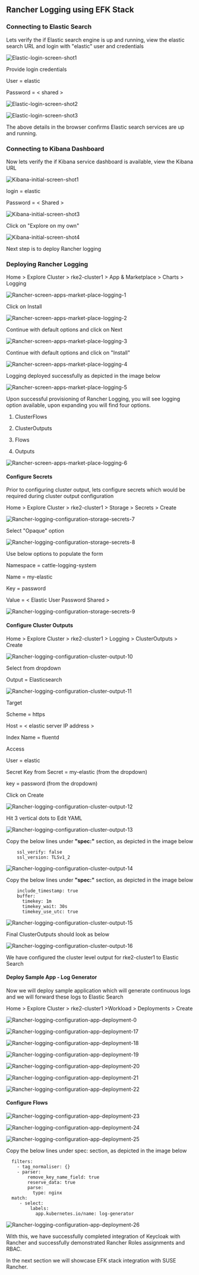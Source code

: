 ## Rancher Logging using EFK Stack

### Connecting to Elastic Search

Lets verify the if Elastic search engine is up and running, view the elastic search URL and login with "elastic" user and credentials

![Elastic-login-screen-shot1](../images/Elastic-login-screen-shot1.jpg)

Provide login credentials

User = elastic

Password = < shared >



![Elastic-login-screen-shot2](../images/Elastic-login-screen-shot2.jpg)



![Elastic-login-screen-shot3](../images/Elastic-login-screen-shot3.jpg)

The above details in the browser confirms Elastic search services are up and running.

### Connecting to Kibana Dashboard

Now lets verify the if Kibana service dashboard is available, view the Kibana URL

![Kibana-initial-screen-shot1](../images/Kibana-initial-screen-shot1.jpg)

login = elastic

Password = < Shared >

![Kibana-initial-screen-shot3](../images/Kibana-initial-screen-shot3.jpg)

Click on "Explore on my own"

![Kibana-initial-screen-shot4](../images/Kibana-initial-screen-shot4.jpg)

Next step is to deploy Rancher logging

### Deploying Rancher Logging

Home > Explore Cluster > rke2-cluster1 > App & Marketplace > Charts > Logging

![Rancher-screen-apps-market-place-logging-1](../images/Rancher-screen-apps-market-place-logging-1.jpg)

Click on Install

![Rancher-screen-apps-market-place-logging-2](../images/Rancher-screen-apps-market-place-logging-2.jpg)

Continue with default options and click on Next

![Rancher-screen-apps-market-place-logging-3](../images/Rancher-screen-apps-market-place-logging-3.jpg)

Continue with default options and click on "Install"

![Rancher-screen-apps-market-place-logging-4](../images/Rancher-screen-apps-market-place-logging-4.jpg)

Logging deployed successfully as depicted in the image below

![Rancher-screen-apps-market-place-logging-5](../images/Rancher-screen-apps-market-place-logging-5.jpg)

Upon successful provisioning of Rancher Logging, you will see logging option available, upon expanding you will find four options. 

1. ClusterFlows

2. ClusterOutputs

3. Flows

4. Outputs

![Rancher-screen-apps-market-place-logging-6](../images/Rancher-screen-apps-market-place-logging-6.jpg)



#### Configure Secrets

Prior to configuring cluster output, lets configure secrets which would be required during cluster output configuration

Home > Explore Cluster > rke2-cluster1 > Storage > Secrets > Create

![Rancher-logging-configuration-storage-secrets-7](../images/Rancher-logging-configuration-storage-secrets-7.jpg)

Select "Opaque" option

![Rancher-logging-configuration-storage-secrets-8](../images/Rancher-logging-configuration-storage-secrets-8.jpg)

Use below options to populate the form

Namespace = cattle-logging-system

Name = my-elastic

Key = password

Value = < Elastic User Password Shared >

![Rancher-logging-configuration-storage-secrets-9](../images/Rancher-logging-configuration-storage-secrets-9.jpg)

#### Configure Cluster Outputs

Home > Explore Cluster > rke2-cluster1 > Logging > ClusterOutputs > Create

![Rancher-logging-configuration-cluster-output-10](../images/Rancher-logging-configuration-cluster-output-10.jpg)

Select from dropdown

Output = Elasticsearch

![Rancher-logging-configuration-cluster-output-11](../images/Rancher-logging-configuration-cluster-output-11.jpg)



Target

Scheme = https

Host = < elastic server IP address >

Index Name = fluentd

Access 

User = elastic

Secret Key from Secret = my-elastic (from the dropdown)

key = password  (from the dropdown)

Click on Create

![Rancher-logging-configuration-cluster-output-12](../images/Rancher-logging-configuration-cluster-output-12.jpg)

Hit 3 vertical dots to Edit YAML

![Rancher-logging-configuration-cluster-output-13](../images/Rancher-logging-configuration-cluster-output-13.jpg)

Copy the below lines under **"spec:"** section, as depicted in the image below

```
    ssl_verify: false
    ssl_version: TLSv1_2
```

![Rancher-logging-configuration-cluster-output-14](../images/Rancher-logging-configuration-cluster-output-14.jpg)

Copy the below lines under **"spec:"** section, as depicted in the image below

```
    include_timestamp: true
    buffer:
      timekey: 1m
      timekey_wait: 30s
      timekey_use_utc: true
```



![Rancher-logging-configuration-cluster-output-15](../images/Rancher-logging-configuration-cluster-output-15.jpg)

Final ClusterOutputs should look as below

![Rancher-logging-configuration-cluster-output-16](../images/Rancher-logging-configuration-cluster-output-16.jpg)

We have configured the cluster level output for rke2-cluster1 to Elastic Search

#### Deploy Sample App - Log Generator

Now we will deploy sample application which will generate continuous logs and we will forward these logs to Elastic Search

Home > Explore Cluster > rke2-cluster1 >Workload > Deployments > Create

![Rancher-logging-configuration-app-deployment-0](../images/Rancher-logging-configuration-app-deployment-0.jpg)



![Rancher-logging-configuration-app-deployment-17](../images/Rancher-logging-configuration-app-deployment-17.jpg)





![Rancher-logging-configuration-app-deployment-18](../images/Rancher-logging-configuration-app-deployment-18.jpg)





![Rancher-logging-configuration-app-deployment-19](../images/Rancher-logging-configuration-app-deployment-19.jpg)





![Rancher-logging-configuration-app-deployment-20](../images/Rancher-logging-configuration-app-deployment-20.jpg)





![Rancher-logging-configuration-app-deployment-21](../images/Rancher-logging-configuration-app-deployment-21.jpg)



![Rancher-logging-configuration-app-deployment-22](../images/Rancher-logging-configuration-app-deployment-22.jpg)



#### Configure Flows

![Rancher-logging-configuration-app-deployment-23](../images/Rancher-logging-configuration-app-deployment-23.jpg)



![Rancher-logging-configuration-app-deployment-24](../images/Rancher-logging-configuration-app-deployment-24.jpg)



![Rancher-logging-configuration-app-deployment-25](../images/Rancher-logging-configuration-app-deployment-25.jpg)



Copy the below lines under spec: section, as depicted in the image below

```
  filters:
    - tag_normaliser: {}
    - parser:
        remove_key_name_field: true
        reserve_data: true
        parse:
          type: nginx
  match:
     - select:
         labels:
           app.kubernetes.io/name: log-generator
```





![Rancher-logging-configuration-app-deployment-26](../images/Rancher-logging-configuration-app-deployment-26.jpg)















With this, we have successfully completed integration of Keycloak with Rancher and successfully demonstrated Rancher Roles assignments and RBAC.

In the next section we will showcase EFK stack integration with SUSE Rancher.




